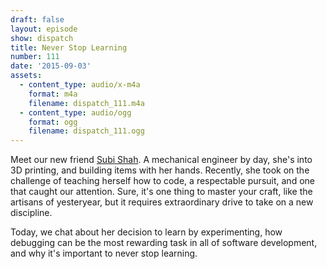```yaml
---
draft: false
layout: episode
show: dispatch
title: Never Stop Learning
number: 111
date: '2015-09-03'
assets:
  - content_type: audio/x-m4a
    format: m4a
    filename: dispatch_111.m4a
  - content_type: audio/ogg
    format: ogg
    filename: dispatch_111.ogg
---
```

Meet our new friend [Subi Shah](http://svbi.me). A mechanical engineer by day, she's into 3D printing, and building items with her hands. Recently, she took on the challenge of teaching herself how to code, a respectable pursuit, and one that caught our attention. Sure, it's one thing to master your craft, like the artisans of yesteryear, but it requires extraordinary drive to take on a new discipline.

Today, we chat about her decision to learn by experimenting, how debugging can be the most rewarding task in all of software development, and why it's important to never stop learning.
